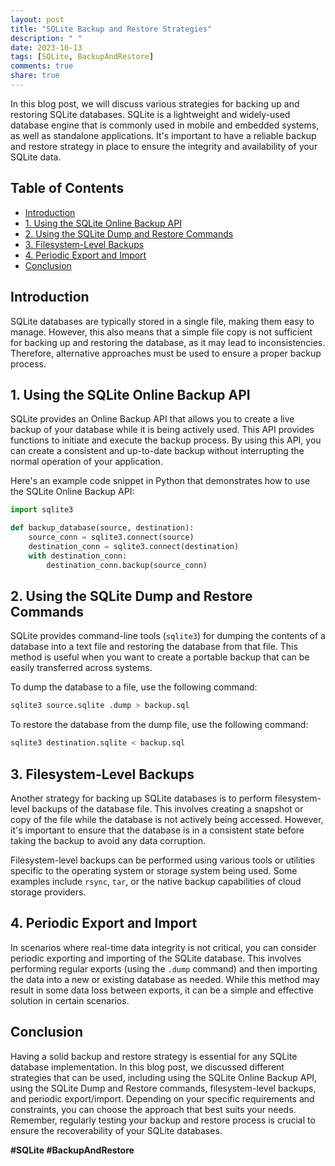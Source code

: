 ```yaml
---
layout: post
title: "SQLite Backup and Restore Strategies"
description: " "
date: 2023-10-13
tags: [SQLite, BackupAndRestore]
comments: true
share: true
---
```


In this blog post, we will discuss various strategies for backing up and restoring SQLite databases. SQLite is a lightweight and widely-used database engine that is commonly used in mobile and embedded systems, as well as standalone applications. It's important to have a reliable backup and restore strategy in place to ensure the integrity and availability of your SQLite data.

## Table of Contents
- [Introduction](#introduction)
- [1. Using the SQLite Online Backup API](#using-the-sqlite-online-backup-api)
- [2. Using the SQLite Dump and Restore Commands](#using-the-sqlite-dump-and-restore-commands)
- [3. Filesystem-Level Backups](#filesystem-level-backups)
- [4. Periodic Export and Import](#periodic-export-and-import)
- [Conclusion](#conclusion)

## Introduction

SQLite databases are typically stored in a single file, making them easy to manage. However, this also means that a simple file copy is not sufficient for backing up and restoring the database, as it may lead to inconsistencies. Therefore, alternative approaches must be used to ensure a proper backup process.

## 1. Using the SQLite Online Backup API

SQLite provides an Online Backup API that allows you to create a live backup of your database while it is being actively used. This API provides functions to initiate and execute the backup process. By using this API, you can create a consistent and up-to-date backup without interrupting the normal operation of your application.

Here's an example code snippet in Python that demonstrates how to use the SQLite Online Backup API:

```python
import sqlite3

def backup_database(source, destination):
    source_conn = sqlite3.connect(source)
    destination_conn = sqlite3.connect(destination)
    with destination_conn:
        destination_conn.backup(source_conn)
```

## 2. Using the SQLite Dump and Restore Commands

SQLite provides command-line tools (`sqlite3`) for dumping the contents of a database into a text file and restoring the database from that file. This method is useful when you want to create a portable backup that can be easily transferred across systems.

To dump the database to a file, use the following command:

```bash
sqlite3 source.sqlite .dump > backup.sql
```

To restore the database from the dump file, use the following command:

```bash
sqlite3 destination.sqlite < backup.sql
```

## 3. Filesystem-Level Backups

Another strategy for backing up SQLite databases is to perform filesystem-level backups of the database file. This involves creating a snapshot or copy of the file while the database is not actively being accessed. However, it's important to ensure that the database is in a consistent state before taking the backup to avoid any data corruption.

Filesystem-level backups can be performed using various tools or utilities specific to the operating system or storage system being used. Some examples include `rsync`, `tar`, or the native backup capabilities of cloud storage providers.

## 4. Periodic Export and Import

In scenarios where real-time data integrity is not critical, you can consider periodic exporting and importing of the SQLite database. This involves performing regular exports (using the `.dump` command) and then importing the data into a new or existing database as needed. While this method may result in some data loss between exports, it can be a simple and effective solution in certain scenarios.

## Conclusion

Having a solid backup and restore strategy is essential for any SQLite database implementation. In this blog post, we discussed different strategies that can be used, including using the SQLite Online Backup API, using the SQLite Dump and Restore commands, filesystem-level backups, and periodic export/import. Depending on your specific requirements and constraints, you can choose the approach that best suits your needs. Remember, regularly testing your backup and restore process is crucial to ensure the recoverability of your SQLite databases.

**#SQLite #BackupAndRestore**